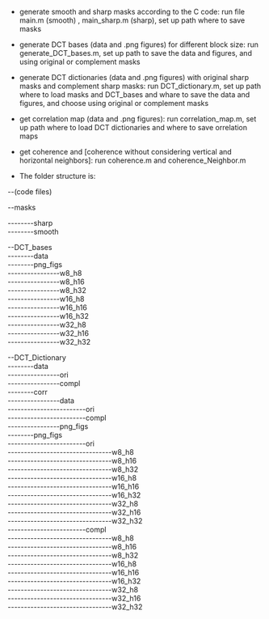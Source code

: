 - generate smooth and sharp masks according to the C code: run file main.m (smooth) , main_sharp.m (sharp), set up path where to save masks
- generate DCT bases (data and .png figures) for different block size: run generate_DCT_bases.m, set up path to save the data and figures, and using original or complement masks
- generate DCT dictionaries (data and .png figures) with original sharp masks and complement sharp masks: run DCT_dictionary.m, set up path where to load masks and DCT_bases and whare to save the data and figures, and choose using original or complement masks
- get correlation map (data and .png figures): run correlation_map.m, set up path where to load DCT dictionaries and where to save orrelation maps
- get coherence and [coherence without considering vertical and horizontal neighbors]: run coherence.m and coherence_Neighbor.m


- The folder structure is:
  
--(code files)
    
--masks
  
  --------sharp  
  --------smooth  
    
--DCT_bases  
  --------data  
  --------png_figs  
      ----------------w8_h8  
      ----------------w8_h16  
      ----------------w8_h32  
      ----------------w16_h8  
      ----------------w16_h16  
      ----------------w16_h32  
      ----------------w32_h8  
      ----------------w32_h16  
      ----------------w32_h32  
        
--DCT_Dictionary  
  --------data  
  ----------------ori  
  ----------------compl  
  --------corr  
  ----------------data  
  ------------------------ori  
  ------------------------compl  
  ----------------png_figs  
  --------png_figs  
  ------------------------ori  
      --------------------------------w8_h8  
      --------------------------------w8_h16  
      --------------------------------w8_h32  
      --------------------------------w16_h8  
      --------------------------------w16_h16  
      --------------------------------w16_h32  
      --------------------------------w32_h8  
      --------------------------------w32_h16  
      --------------------------------w32_h32  
  ------------------------compl  
      --------------------------------w8_h8  
      --------------------------------w8_h16  
      --------------------------------w8_h32  
      --------------------------------w16_h8  
      --------------------------------w16_h16  
      --------------------------------w16_h32  
      --------------------------------w32_h8  
      --------------------------------w32_h16  
      --------------------------------w32_h32  
